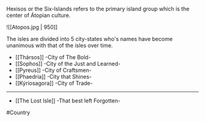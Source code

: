 Hexisos or the Six-Islands refers to the primary island group which is the center of Átopian culture.

![[Atopos.jpg | 950]]

The isles are divided into 5 city-states who's names have become unanimous with that of the isles over time.

- [[Thársos]]
-City of The Bold-
- [[Sophos]]
-City of the Just and Learned-
- [[Pyreus]]
-City of Craftsmen-
- [[Phaedria]]
-City that Shines-
- [[Kýriosagora]]
-City of Trade-
------------------------
- [[The Lost Isle]]
-That best left Forgotten-

#Country 